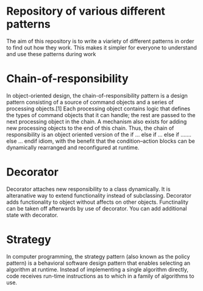 # Repository of various different patterns
The aim of this repository is to write a viariety of different patterns in order to find out how they work.
This makes it simpler for everyone to understand and use these patterns during work

# Chain-of-responsibility
In object-oriented design, the chain-of-responsibility pattern is a design pattern consisting of a source of command objects and a series of processing objects.[1] Each processing object contains logic that defines the types of command objects that it can handle; the rest are passed to the next processing object in the chain. A mechanism also exists for adding new processing objects to the end of this chain. Thus, the chain of responsibility is an object oriented version of the if ... else if ... else if ....... else ... endif idiom, with the benefit that the condition–action blocks can be dynamically rearranged and reconfigured at runtime. 

# Decorator
Decorator attaches new responsibility to a class dynamically. It is alteranative way to extend functionality instead of subclassing.
Decorator adds functionality to object without affects on other objects. Functinality can be taken off afterwards by use of decorator.
You can add additional state with decorator.

# Strategy
In computer programming, the strategy pattern (also known as the policy pattern) is a behavioral software design pattern that enables selecting an algorithm at runtime. Instead of implementing a single algorithm directly, code receives run-time instructions as to which in a family of algorithms to use.
